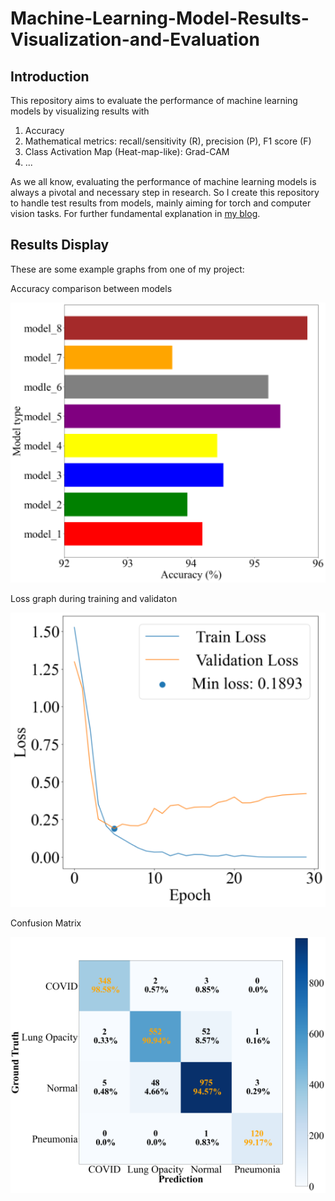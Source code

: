 # Machine-Learning-Model-Results-Visualization-and-Evaluation
## Introduction
This repository aims to evaluate the performance of machine learning models by visualizing results with 
1. Accuracy
2. Mathematical metrics: recall/sensitivity (R), precision (P), F1 score (F)
3. Class Activation Map (Heat-map-like): Grad-CAM 
4. ...

As we all know, evaluating the performance of machine learning models is always a pivotal and necessary step in research. 
So I create this repository to handle test results from models, mainly aiming for torch and computer vision tasks.
For further fundamental explanation in [my blog](https://tychence.wordpress.com/machine-learning-results-evaluation/).

## Results Display
These are some example graphs from one of my project:

Accuracy comparison between models

![Bar_graph](graphs/Bar_Graph.png)

Loss graph during training and validaton

![Loss graph during training and validaton](graphs/Loss_graph_vit.png)

Confusion Matrix

![Confusion Matrix](graphs/confusion_matrix_efficientvit_b3.png)
